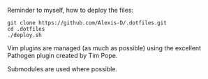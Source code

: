 Reminder to myself, how to deploy the files:

    git clone https://github.com/Alexis-D/.dotfiles.git
    cd .dotfiles
    ./deploy.sh

Vim plugins are managed (as much as possible) using the excellent Pathogen plugin created by Tim Pope.

Submodules are used where possible.
